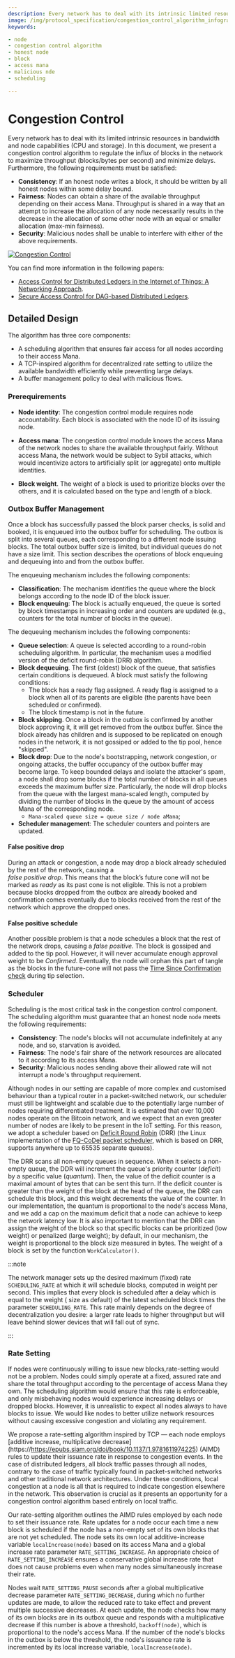 ```yaml
---
description: Every network has to deal with its intrinsic limited resources. GoShimmer uses congestion control algorithm to regulate the influx of blocks in the network with the goal of maximizing throughput (blocks/bytes per second) and minimizing delays.
image: /img/protocol_specification/congestion_control_algorithm_infographic_new.png
keywords:

- node
- congestion control algorithm
- honest node
- block
- access mana
- malicious nde
- scheduling

---
```


# Congestion Control

Every network has to deal with its limited intrinsic resources in bandwidth and node capabilities (CPU and
storage). In this document, we present a congestion control algorithm to regulate the influx of blocks in the
network to maximize throughput (blocks/bytes per second) and minimize delays. Furthermore, the
following requirements must be satisfied:

* __Consistency__: If an honest node writes a block, it should be written by all honest nodes within some
  delay bound.
* __Fairness__: Nodes can obtain a share of the available throughput depending on their access Mana. Throughput is
  shared in a way that an attempt to increase the allocation of any node necessarily results in the decrease
  in the allocation of some other node with an equal or smaller allocation (max-min fairness).
* __Security__: Malicious nodes shall be unable to interfere with either of the above requirements.

[![Congestion Control](/img/protocol_specification/congestion_control_algorithm_infographic_new.png)](/img/protocol_specification/congestion_control_algorithm_infographic_new.png)

You can find more information in the following papers:

* [Access Control for Distributed Ledgers in the Internet of Things: A Networking Approach](https://arxiv.org/abs/2005.07778).
* [Secure Access Control for DAG-based Distributed Ledgers](https://arxiv.org/abs/2107.10238).

## Detailed Design

The algorithm has three core components:

* A scheduling algorithm that ensures fair access for all nodes according to their access Mana.
* A TCP-inspired algorithm for decentralized rate setting to utilize the available bandwidth efficiently while
  preventing large delays.
* A buffer management policy to deal with malicious flows.

### Prerequirements

* __Node identity__: The congestion control module requires node accountability. Each block is associated with the node ID of its issuing
  node.

* __Access mana__: The congestion control module knows the access Mana of the network nodes to share the available
  throughput fairly. Without access Mana, the network would be subject to Sybil attacks, which would incentivize actors
  to artificially split (or aggregate) onto multiple identities.

* __Block weight__. The weight of a block is used to prioritize blocks over the others, and it is calculated
  based on the type and length of a block.

### Outbox Buffer Management

Once a block has successfully passed the block parser checks, is solid and booked, it is enqueued into the outbox
buffer for scheduling. The outbox is split into several queues, each corresponding to a different node issuing
blocks. The total outbox buffer size is limited, but individual queues do not have a size limit. This section
describes the operations of block enqueuing and dequeuing into and from the outbox buffer.

The enqueuing mechanism includes the following components:

* __Classification__: The mechanism identifies the queue where the block belongs according to the node ID of
  the block issuer.
* __Block enqueuing__: The block is actually enqueued, the queue is sorted by block timestamps in increasing order
  and counters are updated (e.g., counters for the total number of blocks in the queue).

The dequeuing mechanism includes the following components:

* __Queue selection__: A queue is selected according to a round-robin scheduling algorithm. In particular, the 
mechanism uses a modified version of the deficit round-robin (DRR) algorithm.
* __Block dequeuing__. The first (oldest) block of the queue, that satisfies certain conditions is dequeued. A 
  block must satisfy the following conditions:
    * The block has a ready flag assigned. A ready flag is assigned to a block when all of its parents are eligible (the parents have been scheduled or confirmed).
    * The block timestamp is not in the future.
* __Block skipping__. Once a block in the outbox is confirmed by another block approving it, it will get removed from the outbox buffer. Since the block already has children and is supposed to be replicated on enough nodes in the network, it is not gossiped or added to the tip pool, hence "skipped".
* __Block drop__: Due to the node's bootstrapping, network congestion, or ongoing attacks, the buffer occupancy of the outbox buffer may become large. To keep bounded delays and isolate the attacker's spam, a node shall drop some blocks if the total number of blocks in all queues exceeds the maximum buffer size. Particularly, the node will drop blocks from the queue with the largest mana-scaled length, computed by dividing the number of blocks in the queue by the amount of access Mana of the corresponding node.
  - `Mana-scaled queue size = queue size / node aMana`;
* __Scheduler management__: The scheduler counters and pointers are updated.

#### False positive drop

During an attack or congestion, a node may drop a block already scheduled by the rest of the network, causing a  
_false positive drop_. This means that the block’s future cone will not be marked as _ready_ as its past cone is not
eligible. This is not a problem because blocks dropped from the outbox are already booked and confirmation comes 
eventually due to blocks received from the rest of the network which approve the dropped ones.

#### False positive schedule

Another possible problem is that a node schedules a block that the rest of the network drops, causing a _false
positive_. The block is gossiped and added to the tip pool. However, it will never accumulate enough approval
weight to be _Confirmed_. Eventually, the node will orphan this part of tangle as the blocks in the future-cone 
will not pass the [Time Since Confirmation check](tangle.md#tip-pool-and-time-since-confirmation-check) during tip 
selection.

### Scheduler

Scheduling is the most critical task in the congestion control component. The scheduling algorithm must guarantee that
an honest node `node` meets the following requirements:

* __Consistency__: The node's blocks will not accumulate indefinitely at any node, and so, starvation is avoided.
* __Fairness__: The node's fair share of the network resources are allocated to it according to its access Mana.
* __Security__: Malicious nodes sending above their allowed rate will not interrupt a node's throughput requirement.

Although nodes in our setting are capable of more complex and customised behaviour than a typical router in a
packet-switched network, our scheduler must still be lightweight and scalable due to the potentially large number of
nodes requiring differentiated treatment. It is estimated that over 10,000 nodes operate on the Bitcoin network, and
we expect that an even greater number of nodes are likely to be present in the IoT setting. For this reason, we
adopt a scheduler based on [Deficit Round Robin](https://ieeexplore.ieee.org/document/502236) (DRR) (the Linux
implementation of the [FQ-CoDel packet scheduler](https://tools.ietf.org/html/rfc8290), which is based on DRR,
supports anywhere up to 65535 separate queues).

The DRR scans all non-empty queues in sequence. When it selects a non-empty queue, the DDR will increment the queue's
priority counter (_deficit_) by a specific value (_quantum_). Then, the value of the deficit counter is a maximal amount
of bytes that can be sent this turn. If the deficit counter is greater than the weight of the block at the head of the
queue, the DRR can schedule this block, and this weight decrements the value of the counter. In our implementation,
the quantum is proportional to the node's access Mana, and we add a cap on the maximum deficit that a node can achieve
to keep the network latency low. It is also important to mention that the DRR can assign the weight of the block so
that specific blocks can be prioritized (low weight) or penalized (large weight); by default, in our mechanism, the
weight is proportional to the block size measured in bytes. The weight of a block is set by the
function `WorkCalculator()`.

:::note

The network manager sets up the desired maximum (fixed) rate `SCHEDULING_RATE` at which it will schedule blocks,
computed in weight per second. This implies that every block is scheduled after a delay which is equal to the weight (
size as default) of the latest scheduled block times the parameter
`SCHEDULING_RATE`. This rate mainly depends on the degree of decentralization you desire: a larger rate leads to
higher throughput but will leave behind slower devices that will fall out of sync.

:::

### Rate Setting

If nodes were continuously willing to issue new blocks,rate-setting would not be a problem. Nodes could simply operate
at a fixed, assured rate and share the total throughput according to the percentage of access Mana they own. The
scheduling algorithm would ensure that this rate is enforceable, and only misbehaving nodes would experience increasing
delays or dropped blocks. However, it is unrealistic to expect all nodes always to have blocks to issue. We would
like nodes to better utilize network resources without causing excessive congestion and violating any requirement.

We propose a rate-setting algorithm inspired by TCP — each node employs [additive increase, multiplicative decrease]
(https://https://epubs.siam.org/doi/book/10.1137/1.9781611974225) (AIMD) rules to update their issuance rate in response
to congestion events. In the case of distributed ledgers, all block traffic passes through all nodes, contrary to the
case of traffic typically found in packet-switched networks and other traditional network architectures. Under these
conditions, local congestion at a node is all that is required to indicate congestion elsewhere in the network. This
observation is crucial as it presents an opportunity for a congestion control algorithm based entirely on local traffic.

Our rate-setting algorithm outlines the AIMD rules employed by each node to set their issuance rate. Rate updates for a
node occur each time a new block is scheduled if the node has a non-empty set of its own blocks that are not yet
scheduled. The node sets its own local additive-increase variable `localIncrease(node)` based on its access Mana and a
global increase rate parameter `RATE_SETTING_INCREASE`. An appropriate choice of
`RATE_SETTING_INCREASE` ensures a conservative global increase rate that does not cause problems even when many nodes
simultaneously increase their rate.

Nodes wait `RATE_SETTING_PAUSE` seconds after a global multiplicative decrease parameter `RATE_SETTING_DECREASE`, during
which no further updates are made, to allow the reduced rate to take effect and prevent multiple successive decreases.
At each update, the node checks how many of its own blocks are in its outbox queue and responds with a multiplicative
decrease if this number is above a threshold,
`backoff(node)`, which is proportional to the node's access Mana. If the number of the node's blocks in the outbox is
below the threshold, the node's issuance rate is incremented by its local increase variable, `localIncrease(node)`.

